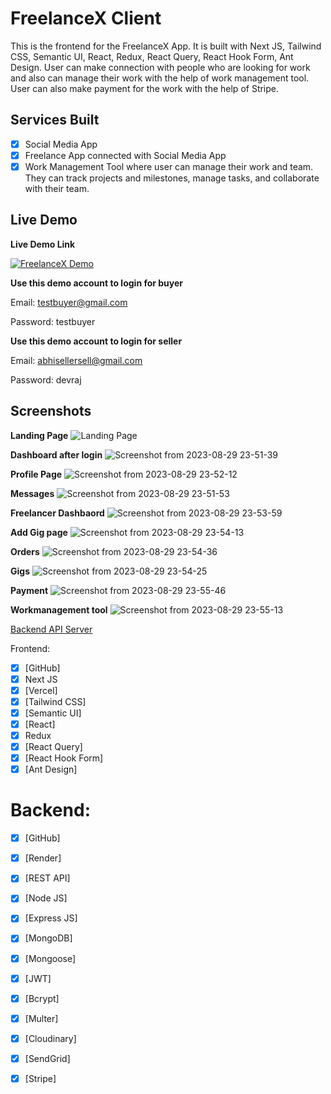 # FreelanceX Client
This is the frontend for the FreelanceX App. It is built with Next JS, Tailwind CSS, Semantic UI, React, Redux, React Query, React Hook Form, Ant Design. User can make connection with people who are looking for work and also can manage their work with the help of work management tool. User can also make payment for the work with the help of Stripe.

## Services Built
- [x] Social Media App
- [x] Freelance App connected with Social Media App
- [x] Work Management Tool where user can manage their work and team. They can track projects and milestones, manage tasks, and collaborate with their team.

## Live Demo
**Live Demo Link**

[![FreelanceX Demo](https://img.shields.io/badge/Demo-Button-blue.svg)](https://social-freelance-client.vercel.app/demo)



**Use this demo account to login for buyer**

Email: testbuyer@gmail.com

Password: testbuyer

**Use this demo account to login for seller**

Email: abhisellersell@gmail.com

Password: devraj


## Screenshots


**Landing Page**
![Landing Page](https://github.com/devraj4522/social-freelancer-service/assets/55313450/d7acb647-f1b5-4ccf-98df-6737758e8fdd)

**Dashboard after login**
![Screenshot from 2023-08-29 23-51-39](https://github.com/devraj4522/social-freelancer-service/assets/55313450/3f68bd25-f7a4-4154-ad8d-954c16e797c5)

**Profile Page**
![Screenshot from 2023-08-29 23-52-12](https://github.com/devraj4522/social-freelancer-service/assets/55313450/f48ca44c-d2a0-40ca-b2a7-c5c7be65261f)

**Messages**
![Screenshot from 2023-08-29 23-51-53](https://github.com/devraj4522/social-freelancer-service/assets/55313450/ef4cafbc-3b7a-4037-90ab-2808f17c0d62)


**Freelancer Dashbaord**
![Screenshot from 2023-08-29 23-53-59](https://github.com/devraj4522/social-freelancer-service/assets/55313450/b3bf30c7-6fa0-4434-97d4-dcf010e9c5d1)

**Add Gig page**
![Screenshot from 2023-08-29 23-54-13](https://github.com/devraj4522/social-freelancer-service/assets/55313450/9e04f81c-04fa-4e17-bef0-73352ac867e2)


**Orders**
![Screenshot from 2023-08-29 23-54-36](https://github.com/devraj4522/social-freelancer-service/assets/55313450/dfbcae98-c617-4d53-b329-0fa8e263e3fb)

**Gigs**
![Screenshot from 2023-08-29 23-54-25](https://github.com/devraj4522/social-freelancer-service/assets/55313450/edee6c41-ee53-4868-9c5e-6202c87d2d13)

**Payment**
![Screenshot from 2023-08-29 23-55-46](https://github.com/devraj4522/social-freelancer-service/assets/55313450/f26c81e3-6496-49a6-9c0c-57aef1d439bb)

**Workmanagement tool**
![Screenshot from 2023-08-29 23-55-13](https://github.com/devraj4522/social-freelancer-service/assets/55313450/29060e56-a9c9-43df-b8e4-0a363d18a0b0)


[Backend API Server](https://freelance-api-e05a.onrender.com/)


Frontend:
- [x] [GitHub]
- [x] Next JS
- [x] [Vercel]
- [x] [Tailwind CSS]
- [x] [Semantic UI]
- [x] [React]
- [X] Redux
- [x] [React Query]
- [x] [React Hook Form]
- [x] [Ant Design]

# Backend:
- [x] [GitHub]
- [x] [Render]
- [x] [REST API]
- [x] [Node JS]
- [x] [Express JS]
- [x] [MongoDB]
- [x] [Mongoose]
- [x] [JWT]
- [x] [Bcrypt]
- [x] [Multer]
- [x] [Cloudinary]
- [x] [SendGrid]
- [x] [Stripe]

